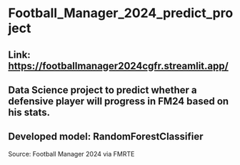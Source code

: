 # Football_Manager_2024_predict_project
Link: https://footballmanager2024cgfr.streamlit.app/
-------
Data Science project to predict whether a defensive player will progress in FM24 based on his stats.
-------
Developed model: RandomForestClassifier
-------
Source: Football Manager 2024 via FMRTE
